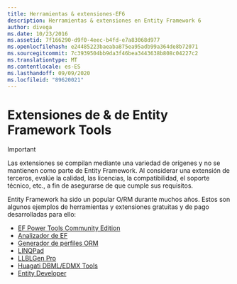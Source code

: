 ```yaml
---
title: Herramientas & extensiones-EF6
description: Herramientas & extensiones en Entity Framework 6
author: divega
ms.date: 10/23/2016
ms.assetid: 7f166290-d9f0-4eec-b4fd-e7a83068d977
ms.openlocfilehash: e24485223baeaba875ea95adb99a364de8b72071
ms.sourcegitcommit: 7c3939504bb9da3f46bea3443638b808c04227c2
ms.translationtype: MT
ms.contentlocale: es-ES
ms.lasthandoff: 09/09/2020
ms.locfileid: "89620021"
---
```

# <a name="entity-framework-tools--extensions"></a>Extensiones de & de Entity Framework Tools
> [!IMPORTANT]  
> Las extensiones se compilan mediante una variedad de orígenes y no se mantienen como parte de Entity Framework. Al considerar una extensión de terceros, evalúe la calidad, las licencias, la compatibilidad, el soporte técnico, etc., a fin de asegurarse de que cumple sus requisitos.

Entity Framework ha sido un popular O/RM durante muchos años. Estos son algunos ejemplos de herramientas y extensiones gratuitas y de pago desarrolladas para ello:    

- [EF Power Tools Community Edition](https://marketplace.visualstudio.com/items?itemName=ErikEJ.EntityFramework6PowerToolsCommunityEdition)
- [Analizador de EF](https://efprof.com)  
- [Generador de perfiles ORM](https://www.ormprofiler.com)  
- [LINQPad](https://www.linqpad.net)  
- [LLBLGen Pro](https://www.llblgen.com)  
- [Huagati DBML/EDMX Tools](https://www.huagati.com/dbmltools)  
- [Entity Developer](https://www.devart.com/entitydeveloper)  
